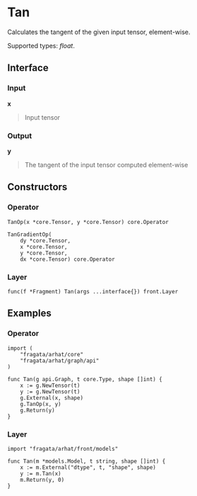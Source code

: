 
# Tan

Calculates the tangent of the given input tensor, element-wise.

Supported types: *float*.

## Interface

### Input

**x**

>Input tensor

### Output

**y**

>The tangent of the input tensor computed element-wise

## Constructors

### Operator


```
TanOp(x *core.Tensor, y *core.Tensor) core.Operator

TanGradientOp(
    dy *core.Tensor,
    x *core.Tensor,
    y *core.Tensor,
    dx *core.Tensor) core.Operator
```


### Layer


```
func(f *Fragment) Tan(args ...interface{}) front.Layer
```


## Examples

### Operator


```
import (
    "fragata/arhat/core"
    "fragata/arhat/graph/api"
)

func Tan(g api.Graph, t core.Type, shape []int) {
    x := g.NewTensor(t)
    y := g.NewTensor(t)
    g.External(x, shape)
    g.TanOp(x, y)
    g.Return(y)
}
```


### Layer


```
import "fragata/arhat/front/models"

func Tan(m *models.Model, t string, shape []int) {
    x := m.External("dtype", t, "shape", shape)
    y := m.Tan(x)
    m.Return(y, 0)
}
```

